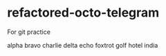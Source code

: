 # refactored-octo-telegram

For git practice

alpha
bravo
charlie
delta
echo
foxtrot
golf
hotel
india
